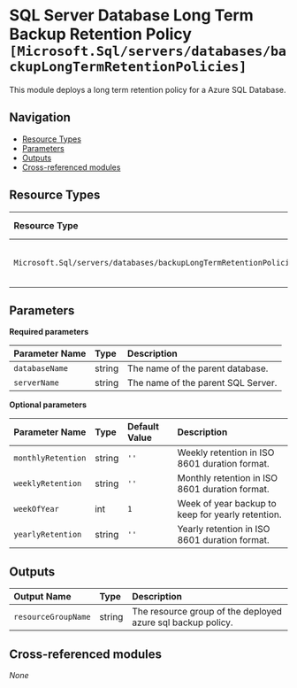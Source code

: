 # SQL Server Database Long Term Backup Retention Policy `[Microsoft.Sql/servers/databases/backupLongTermRetentionPolicies]`

This module deploys a long term retention policy for a Azure SQL Database.

## Navigation

- [Resource Types](#Resource-Types)
- [Parameters](#Parameters)
- [Outputs](#Outputs)
- [Cross-referenced modules](#Cross-referenced-modules)

## Resource Types

| Resource Type | API Version |
| :-- | :-- |
| `Microsoft.Sql/servers/databases/backupLongTermRetentionPolicies` | [2022-05-01-preview](https://learn.microsoft.com/en-us/azure/templates/Microsoft.Sql/2022-05-01-preview/servers/databases/backupLongTermRetentionPolicies) |

## Parameters

**Required parameters**

| Parameter Name | Type | Description |
| :-- | :-- | :-- |
| `databaseName` | string | The name of the parent database. |
| `serverName` | string | The name of the parent SQL Server. |

**Optional parameters**

| Parameter Name | Type | Default Value | Description |
| :-- | :-- | :-- | :-- |
| `monthlyRetention` | string | `''` | Weekly retention in ISO 8601 duration format. |
| `weeklyRetention` | string | `''` | Monthly retention in ISO 8601 duration format. |
| `weekOfYear` | int | `1` | Week of year backup to keep for yearly retention. |
| `yearlyRetention` | string | `''` | Yearly retention in ISO 8601 duration format. |


## Outputs

| Output Name | Type | Description |
| :-- | :-- | :-- |
| `resourceGroupName` | string | The resource group of the deployed azure sql backup policy. |

## Cross-referenced modules

_None_
